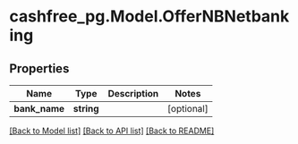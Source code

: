 # cashfree_pg.Model.OfferNBNetbanking

## Properties

Name | Type | Description | Notes
------------ | ------------- | ------------- | -------------
**bank_name** | **string** |  | [optional] 

[[Back to Model list]](../README.md#documentation-for-models) [[Back to API list]](../README.md#documentation-for-api-endpoints) [[Back to README]](../README.md)

